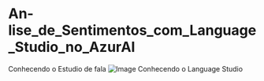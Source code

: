 # An-lise_de_Sentimentos_com_Language_Studio_no_AzurAI
Conhecendo o Estudio de fala
![Image](https://github.com/user-attachments/assets/652666dd-0019-4dcd-8505-09da25ab94ff)
Conhecendo o Language Studio
